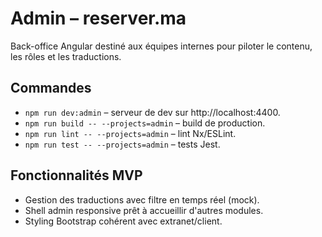 # Admin – reserver.ma

Back-office Angular destiné aux équipes internes pour piloter le contenu, les rôles et les traductions.

## Commandes

- `npm run dev:admin` – serveur de dev sur http://localhost:4400.
- `npm run build -- --projects=admin` – build de production.
- `npm run lint -- --projects=admin` – lint Nx/ESLint.
- `npm run test -- --projects=admin` – tests Jest.

## Fonctionnalités MVP

- Gestion des traductions avec filtre en temps réel (mock).
- Shell admin responsive prêt à accueillir d'autres modules.
- Styling Bootstrap cohérent avec extranet/client.
